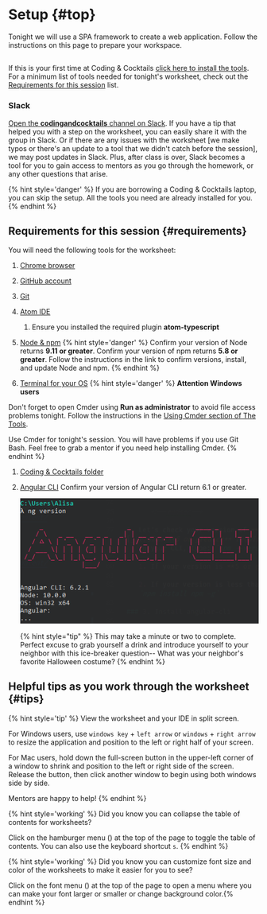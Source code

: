 # Setup {#top}
Tonight we will use a SPA framework to create a web application. Follow the instructions on this page to prepare your workspace.

<!-- trick markdown to give me a little space between these two sections of text -->
## 
If this is your first time at Coding & Cocktails [click here to install the tools](http://bit.ly/CnCTheTools). For a minimum list of tools needed for tonight's worksheet, check out the [Requirements for this session](#requirements) list.

### Slack
[Open the **codingandcocktails** channel on Slack](https://kcwit.slack.com/messages/C0BGBKGG6).
If you have a tip that helped you with a step on the worksheet, you can easily share it with the group in Slack. Or if there are any issues with the worksheet [we make typos or there's an update to a tool that we didn't catch before the session], we may post updates in Slack. Plus, after class is over, Slack becomes a tool for you to gain access to mentors as you go through the homework, or any other questions that arise.

{% hint style='danger' %}
If you are borrowing a Coding & Cocktails laptop, you can skip the setup. All the tools you need are already installed for you.
{% endhint %}



## Requirements for this session {#requirements}

You will need the following tools for the worksheet:
1. [Chrome browser](https://codingandcocktailskc.gitbooks.io/coding-cocktails-the-tools/content/tools-browser/)

1. [GitHub account](https://codingandcocktailskc.gitbooks.io/coding-cocktails-the-tools/content/user-accounts/)

1. [Git](https://codingandcocktailskc.gitbooks.io/coding-cocktails-the-tools/content/tools-git/)

1. [Atom IDE](https://codingandcocktailskc.gitbooks.io/coding-cocktails-the-tools/content/tools-atom/)
   1. Ensure you installed the required plugin **atom-typescript**

1. [Node & npm](https://codingandcocktailskc.gitbooks.io/coding-cocktails-the-tools/content/tools-node/)
   {% hint style='danger' %}
Confirm your version of Node returns **9.11 or greater**. Confirm your version of npm returns **5.8 or greater**. Follow the instructions in the link to confirm versions, install, and update Node and npm.
   {% endhint %}

1. [Terminal for your OS](https://codingandcocktailskc.gitbooks.io/coding-cocktails-the-tools/content/tools-command-line/)
   {% hint style='danger' %}
**Attention Windows users**

Don't forget to open Cmder using **Run as administrator** to avoid file access problems tonight. Follow the instructions in the [Using Cmder section of The Tools](https://codingandcocktailskc.gitbooks.io/coding-cocktails-the-tools/content/tools-command-line/cmder.html#using-cmder).


Use Cmder for tonight's session. You will have problems if you use Git Bash. Feel free to grab a mentor if you need help installing Cmder.
   {% endhint %}

1. [Coding & Cocktails folder](https://codingandcocktailskc.gitbooks.io/coding-cocktails-the-tools/content/tips-directory-structure/)

1. [Angular CLI](https://codingandcocktailskc.gitbooks.io/coding-cocktails-the-tools/content/tools-angular-cli/)
   Confirm your version of Angular CLI return 6.1 or greater.

   ![](images/angular-cli-version.png)
   
   {% hint style="tip" %}
This may take a minute or two to complete. Perfect excuse to grab yourself a drink and introduce yourself to your neighbor with this ice-breaker question-- What was your neighbor's favorite Halloween costume?
   {% endhint %}


## Helpful tips as you work through the worksheet {#tips}

{% hint style='tip' %}
View the worksheet and your IDE in split screen. 

For Windows users, use `windows key` + `left arrow` or `windows` + `right arrow` to resize the application and position to the left or right half of your screen.

For Mac users, hold down the full-screen button in the upper-left corner of a window to shrink and position to the left or right side of the screen. Release the button, then click another window to begin using both windows side by side.

Mentors are happy to help!
{% endhint %}

{% hint style='working' %}
Did you know you can collapse the table of contents for worksheets?

Click on the hamburger menu (<i class="fa fa-bars" aria-hidden="true"></i>) at the top of the page to toggle the table of contents. You can also use the keyboard shortcut `s`.
{% endhint %}

{% hint style='working' %}
Did you know you can customize font size and color of the worksheets to make it easier for you to see?

Click on the font menu (<i class="fa fa-font" aria-hidden="true"></i>) at the top of the page to open a menu where you can make your font larger or smaller or change background color.{% endhint %}